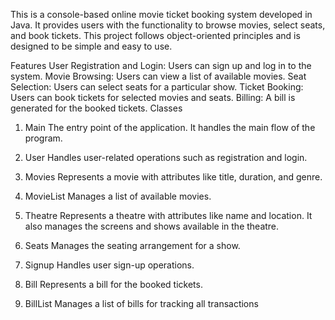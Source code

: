 This is a console-based online movie ticket booking system developed in Java. It provides users with the functionality to browse movies, select seats, and book tickets. This project follows object-oriented principles and is designed to be simple and easy to use.

Features
User Registration and Login: Users can sign up and log in to the system.
Movie Browsing: Users can view a list of available movies.
Seat Selection: Users can select seats for a particular show.
Ticket Booking: Users can book tickets for selected movies and seats.
Billing: A bill is generated for the booked tickets.
Classes
1. Main
The entry point of the application. It handles the main flow of the program.

2. User
Handles user-related operations such as registration and login.

3. Movies
Represents a movie with attributes like title, duration, and genre.

4. MovieList
Manages a list of available movies.

5. Theatre
Represents a theatre with attributes like name and location. It also manages the screens and shows available in the theatre.

6. Seats
Manages the seating arrangement for a show.

7. Signup
Handles user sign-up operations.

8. Bill
Represents a bill for the booked tickets.

9. BillList
Manages a list of bills for tracking all transactions
